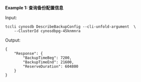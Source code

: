 **Example 1: 查询备份配置信息**



Input: 

```
tccli cynosdb DescribeBackupConfig --cli-unfold-argument  \
    --ClusterId cynosdbpg-45knmnra
```

Output: 
```
{
    "Response": {
        "BackupTimeBeg": 7200,
        "BackupTimeEnd": 21600,
        "ReserveDuration": 604800
    }
}
```

